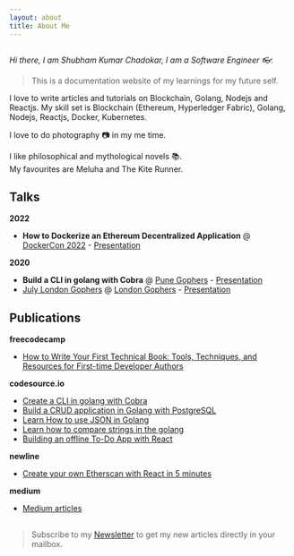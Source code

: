```yaml
---
layout: about
title: About Me
---
```


<img title="" alt="" src="/images/setup.jpg">

*Hi there, I am Shubham Kumar Chadokar, I am a Software Engineer 👓.*
> This is a documentation website of my learnings for my future self.

I love to write articles and tutorials on Blockchain, Golang, Nodejs and Reactjs.
My skill set is Blockchain (Ethereum, Hyperledger Fabric), Golang, Nodejs, Reactjs, Docker, Kubernetes.

I love to do photography :camera: in my me time.

I like philosophical and mythological novels :books:.  
My favourites are Meluha and The Kite Runner.

## Talks

**2022**

- **How to Dockerize an Ethereum Decentralized Application** @ [DockerCon 2022](https://youtu.be/HEjGn3CQ1Ms?si=tTfmavGt7lCZx6aV) - [Presentation](https://docs.google.com/presentation/d/1Ll9ZippmL1ELZXDWD1EalI79O2L11hT6Y9Fv-5D4Ty0/edit?usp=sharing)

**2020**

- **Build a CLI in golang with Cobra** @ [Pune Gophers](https://twitter.com/punegophers?lang=en) - [Presentation](https://docs.google.com/presentation/d/1knPYGk3SWjssZ9DBVfkUurATVoHJ9WkGyU_htBam-as/edit?usp=sharing)
- [July London Gophers](https://www.youtube.com/watch?v=RMuSLjRracc) @ [London Gophers](https://twitter.com/LondonGophers) - [Presentation](https://docs.google.com/presentation/d/1YfE729FYfMggoT0__htseG3r6UOm2vDwMVSK0Ydy9S0/edit?usp=sharing)

## Publications

**freecodecamp**

- [How to Write Your First Technical Book: Tools, Techniques, and Resources for First-time Developer Authors](https://www.freecodecamp.org/news/how-to-write-your-first-technical-book/)

**codesource.io**
- [Create a CLI in golang with Cobra](https://codesource.io/create-a-cli-in-golang-with-cobra/)
- [Build a CRUD application in Golang with PostgreSQL](https://codesource.io/build-a-crud-application-in-golang-with-postgresql/)
- [Learn How to use JSON in Golang](https://codesource.io/learn-how-to-use-json-in-golang/)
- [Learn how to compare strings in the golang](https://codesource.io/learn-how-to-compare-strings-in-the-golang/)
- [Building an offline To-Do App with React](https://codesource.io/building-an-offline-to-do-app-with-react/)

**newline**
- [Create your own Etherscan with React in 5 minutes](https://www.newline.co/@schadokar/create-your-own-etherscan-with-react-in-5-minutes--4626addd)

**medium**
- [Medium articles](https://medium.com/@schadokar)

## 
> Subscribe to my [Newsletter](https://schadokar.substack.com) to get my new articles directly in your mailbox.  




